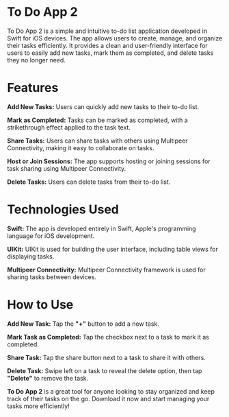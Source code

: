 # To Do App 2

To Do App 2 is a simple and intuitive to-do list application developed in Swift for iOS devices. The app allows users to create, manage, and organize their tasks efficiently. It provides a clean and user-friendly interface for users to easily add new tasks, mark them as completed, and delete tasks they no longer need.

# Features

**Add New Tasks:** Users can quickly add new tasks to their to-do list.

**Mark as Completed:** Tasks can be marked as completed, with a strikethrough effect applied to the task text.

**Share Tasks:** Users can share tasks with others using Multipeer Connectivity, making it easy to collaborate on tasks.

**Host or Join Sessions:** The app supports hosting or joining sessions for task sharing using Multipeer Connectivity.

**Delete Tasks:** Users can delete tasks from their to-do list.

# Technologies Used
**Swift:** The app is developed entirely in Swift, Apple's programming language for iOS development.

**UIKit:** UIKit is used for building the user interface, including table views for displaying tasks.

**Multipeer Connectivity:** Multipeer Connectivity framework is used for sharing tasks between devices.

# How to Use
**Add New Task:** Tap the **"+"** button to add a new task.

**Mark Task as Completed:** Tap the checkbox next to a task to mark it as completed.

**Share Task:** Tap the share button next to a task to share it with others.

**Delete Task:** Swipe left on a task to reveal the delete option, then tap **"Delete"** to remove the task.

**To Do App 2** is a great tool for anyone looking to stay organized and keep track of their tasks on the go. Download it now and start managing your tasks more efficiently!
